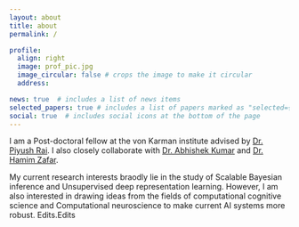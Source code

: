 ```yaml
---
layout: about
title: about
permalink: /

profile:
  align: right
  image: prof_pic.jpg
  image_circular: false # crops the image to make it circular
  address: 

news: true  # includes a list of news items
selected_papers: true # includes a list of papers marked as "selected={true}"
social: true  # includes social icons at the bottom of the page
---
```


<!--Write your biography here. Tell the world about yourself. Link to your favorite [subreddit](http://reddit.com). You can put a picture in, too. The code is already in, just name your picture `prof_pic.jpg` and put it in the `img/` folder.

Put your address / P.O. box / other info right below your picture. You can also disable any these elements by editing `profile` property of the YAML header of your `_pages/about.md`. Edit `_bibliography/papers.bib` and Jekyll will render your [publications page](/al-folio/publications/) automatically.

Link to your social media connections, too. This theme is set up to use [Font Awesome icons](http://fortawesome.github.io/Font-Awesome/) and [Academicons](https://jpswalsh.github.io/academicons/), like the ones below. Add your Facebook, Twitter, LinkedIn, Google Scholar, or just disable all of them. -->
<!-- 
<a href='#'>Post Doctoral Fellow, The von Karman Institute for Fluid Dynamics </a>. -->

I am a Post-doctoral fellow at the von Karman institute advised by [Dr. Piyush Rai](https://www.cse.iitk.ac.in/users/piyush/). I also closely collaborate with [Dr. Abhishek Kumar](http://www.abhishek.umiacs.io/) and [Dr. Hamim Zafar](https://hamimzafar.wixsite.com/home). 

My current research interests braodly lie in the study of Scalable Bayesian inference and Unsupervised deep representation learning. However, I am also interested in drawing ideas from the fields of computational cognitive science and Computational neuroscience to make current AI systems more robust. Edits.Edits
